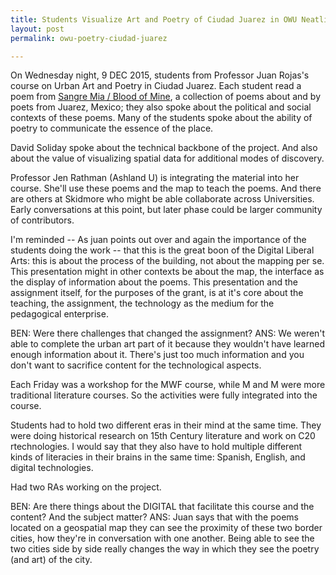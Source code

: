 ```yaml
---
title: Students Visualize Art and Poetry of Ciudad Juarez in OWU Neatline Project
layout: post
permalink: owu-poetry-ciudad-juarez	

---
```


On Wednesday night, 9 DEC 2015, students from Professor Juan Rojas's course on Urban Art and Poetry in Ciudad Juarez. Each student read a poem from <a href="http://www.amazon.com/Sangre-Blood-artist-Alejandro-Narv%C3%A1ez/dp/0989062333" target="_blank">Sangre Mia / Blood of Mine</a>, a collection of poems about and by poets from Juarez, Mexico; they also spoke about the political and social contexts of these poems. Many of the students spoke about the ability of poetry to communicate the essence of the place. 

David Soliday spoke about the technical backbone of the project. And also about the value of visualizing spatial data for additional modes of discovery. 

Professor Jen Rathman (Ashland U) is integrating the material into her course. She'll use these poems and the map to teach the poems. And there are others at Skidmore who might be able collaborate across Universities. Early conversations at this point, but later phase could be larger community of contributors. 

I'm reminded -- As juan points out over and again the importance of the students doing the work -- that this is the great boon of the Digital Liberal Arts: this is about the process of the building, not about the mapping per se. This presentation might in other contexts be about the map, the interface as the display of information about the poems. This presentation and the assignment itself, for the purposes of the grant, is at it's core about the teaching, the assignment, the technology as the medium for the pedagogical enterprise. 

BEN: Were there challenges that changed the assignment? ANS: We weren't able to complete the urban art part of it because they wouldn't have learned enough information about it. There's just too much information and you don't want to sacrifice content for the technological aspects. 

Each Friday was a workshop for the MWF course, while M and M were more traditional literature courses. So the activities were fully integrated into the course. 

Students had to hold two different eras in their mind at the same time. They were doing historical research on 15th Century literature and work on C20 rtechnologies. I would say that they also have to hold multiple different kinds of literacies in their brains in the same time: Spanish, English, and digital technologies. 

Had two RAs working on the project. 

BEN: Are there things about the DIGITAL that facilitate this course and the content? And the subject matter? ANS: Juan says that with the poems located on a geospatial map they can see the proximity of these two border cities, how they're in conversation with one another. Being able to see the two cities side by side really changes the way in which they see the poetry (and art) of the city. 

